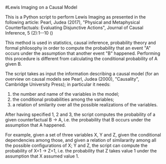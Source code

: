 #Lewis Imaging on a Causal Model


This is a Python script to perform Lewis Imaging as presented in the following article:
Pearl, Judea (2017), "Physical and Metaphysical Counterfactuals: Evaluating Disjunctive Actions", Journal of Causal Inference, 5 (2):1--10 ()

This method is used in statistics, causal inference, probability theory and formal philosophy 
in order to compute the probability that an event "A" occurs under the assumption that another event "B" happened.
Performing this procedure is different from calculating the conditional probability of A given B. 

The script takes as input the information describing a causal model 
(for an overview on causal models see  Pearl, Judea (2000), "Causality", Cambridge University Press);
in particular it needs:

1) the number and name of the variables in the model;
2) the conditional probabilities among the variables;
3) a relation of smilarity over all the possible realizations of the variables.

After having specified 1, 2 and 3, the script computes the probability of a given counterfactual B -> A,
i.e. the probability that B occurs under the assumption that A happened.

For example, given a set of three variables X, Y and Z, given the conditional dependencies among those, and
given a relation of similararity among all the possible configurations of X; Y and Z, the script can compute
the probability of X=1 -> Z=1, i.e. the probability that Z takes value 1 under the assumption that X assumed value 1.

